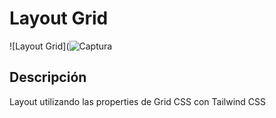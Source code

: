# Layout Grid

![Layout Grid](![Captura](https://github.com/user-attachments/assets/d7c3310e-919f-4a89-b540-02fdd4f53219)


## Descripción

Layout utilizando las properties de Grid CSS con Tailwind CSS
